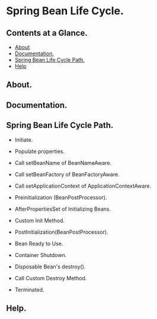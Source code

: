 # Spring Bean Life Cycle.





## Contents at a Glance.
* [About](#about)
* [Documentation.](#documentation)
* [Spring Bean Life Cycle Path.](#spring-bean-life-cycle-path)
* [Help](#help)





## About.





## Documentation.





## Spring Bean Life Cycle Path.
* Initiate.
* Populate properties.
* Call setBeanName of BeanNameAware.
* Call setBeanFactory of BeanFactoryAware.
* Call setApplicationContext of ApplicationContextAware.
* Preinitialization (BeanPostProcessor).
* AfterPropertiesSet of Initializing Beans.
* Custom Init Method.
* PostInitialization(BeanPostProcessor).
* Bean Ready to Use. 

* Container Shutdown.
* Disposable Bean's destroy().
* Call Custom Destroy Method. 
* Terminated.





## Help.
